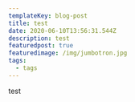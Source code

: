 ```yaml
---
templateKey: blog-post
title: test
date: 2020-06-10T13:56:31.544Z
description: test
featuredpost: true
featuredimage: /img/jumbotron.jpg
tags:
  - tags
---
```

test